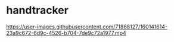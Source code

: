 # handtracker
https://user-images.githubusercontent.com/71868127/160141614-23a9c672-6d9c-4526-b704-7de9c72a1977.mp4
